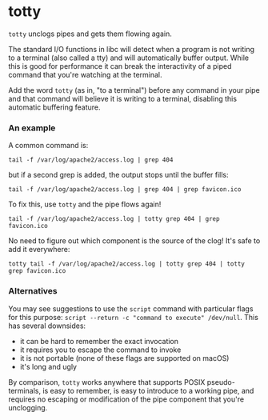 # totty

`totty` unclogs pipes and gets them flowing again.

The standard I/O functions in libc will detect when a program is
not writing to a terminal (also called a tty) and will automatically
buffer output.  While this is good for performance it can break the
interactivity of a piped command that you're watching at the terminal.

Add the word `totty` (as in, "to a terminal") before any command
in your pipe and that command will believe it is writing to a
terminal, disabling this automatic buffering feature.

### An example

A common command is:

```
tail -f /var/log/apache2/access.log | grep 404
```

but if a second grep is added, the output stops until the buffer fills:

```
tail -f /var/log/apache2/access.log | grep 404 | grep favicon.ico
```

To fix this, use `totty` and the pipe flows again!

```
tail -f /var/log/apache2/access.log | totty grep 404 | grep favicon.ico
```

No need to figure out which component is the source of the
clog!  It's safe to add it everywhere:

```
totty tail -f /var/log/apache2/access.log | totty grep 404 | totty grep favicon.ico
```

### Alternatives

You may see suggestions to use the `script` command with particular
flags for this purpose: `script --return -c "command to execute" /dev/null`.
This has several downsides:

- it can be hard to remember the exact invocation
- it requires you to escape the command to invoke
- it is not portable (none of these flags are supported on macOS)
- it's long and ugly

By comparison, `totty` works anywhere that supports POSIX
pseudo-terminals, is easy to remember, is easy to introduce to a
working pipe, and requires no escaping or modification of the pipe
component that you're unclogging.

